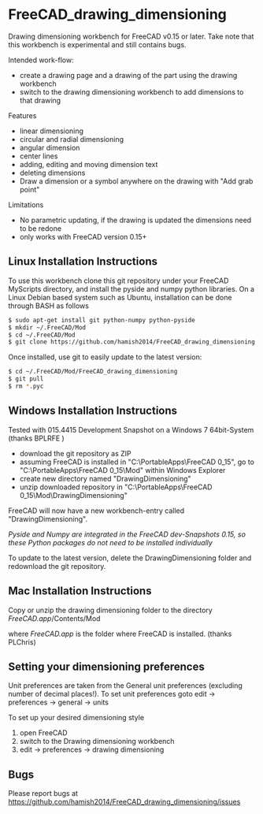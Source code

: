 FreeCAD_drawing_dimensioning
============================

Drawing dimensioning workbench for FreeCAD v0.15 or later.
Take note that this workbench is experimental and still contains bugs.

Intended work-flow:
  * create a drawing page and a drawing of the part using the drawing workbench
  * switch to the drawing dimensioning workbench to add dimensions to that drawing

Features
  * linear dimensioning
  * circular and radial dimensioning
  * angular dimension
  * center lines
  * adding, editing and moving dimension text
  * deleting dimensions
  * Draw a dimension or a symbol anywhere on the drawing with "Add grab point"

Limitations
  * No parametric updating, if the drawing is updated the dimensions need to be redone
  * only works with FreeCAD version 0.15+



Linux Installation Instructions
-------------------------------

To use this workbench clone this git repository under your FreeCAD MyScripts directory, and install the pyside and numpy python libraries.
On a Linux Debian based system such as Ubuntu, installation can be done through BASH as follows

```bash
$ sudo apt-get install git python-numpy python-pyside
$ mkdir ~/.FreeCAD/Mod
$ cd ~/.FreeCAD/Mod
$ git clone https://github.com/hamish2014/FreeCAD_drawing_dimensioning.git
```

Once installed, use git to easily update to the latest version:
```bash
$ cd ~/.FreeCAD/Mod/FreeCAD_drawing_dimensioning
$ git pull
$ rm *.pyc
```
Windows Installation Instructions
---------------------------------

Tested with 015.4415 Development Snapshot on a Windows 7 64bit-System (thanks BPLRFE )

  * download the git repository as ZIP
  * assuming FreeCAD is installed in "C:\PortableApps\FreeCAD 0_15",  go to "C:\PortableApps\FreeCAD 0_15\Mod" within Windows Explorer
  * create new directory named "DrawingDimensioning"
  * unzip downloaded repository in "C:\PortableApps\FreeCAD 0_15\Mod\DrawingDimensioning"
  
FreeCAD will now have a new workbench-entry called "DrawingDimensioning".

*Pyside and Numpy are integrated in the FreeCAD dev-Snapshots 0.15, so these Python packages do not need to be installed individually*

To update to the latest version, delete the DrawingDimensioning folder and redownload the git repository.

Mac Installation Instructions
-----------------------------

Copy or unzip the drawing dimensioning folder to the directory *FreeCAD.app*/Contents/Mod

where *FreeCAD.app* is the folder where FreeCAD is installed. (thanks PLChris)

Setting your dimensioning preferences
-------------------------------------

Unit preferences are taken from the General unit preferences (excluding number of decimal places!).
To set unit preferences goto edit -> preferences -> general -> units

To set up your desired dimensioning style
  1. open FreeCAD
  2. switch to the Drawing dimensioning workbench
  3. edit -> preferences -> drawing dimensioning


Bugs
----

Please report bugs at https://github.com/hamish2014/FreeCAD_drawing_dimensioning/issues

